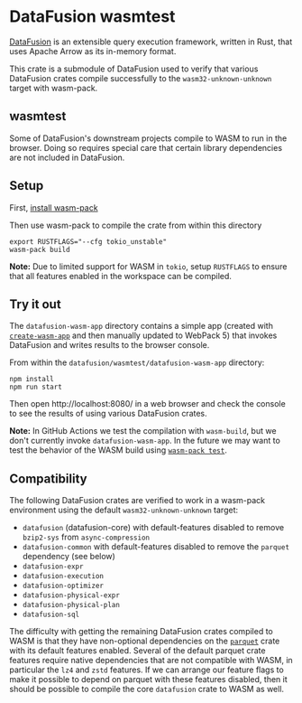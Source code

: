 <!---
  Licensed to the Apache Software Foundation (ASF) under one
  or more contributor license agreements.  See the NOTICE file
  distributed with this work for additional information
  regarding copyright ownership.  The ASF licenses this file
  to you under the Apache License, Version 2.0 (the
  "License"); you may not use this file except in compliance
  with the License.  You may obtain a copy of the License at

    http://www.apache.org/licenses/LICENSE-2.0

  Unless required by applicable law or agreed to in writing,
  software distributed under the License is distributed on an
  "AS IS" BASIS, WITHOUT WARRANTIES OR CONDITIONS OF ANY
  KIND, either express or implied.  See the License for the
  specific language governing permissions and limitations
  under the License.
-->

# DataFusion wasmtest

[DataFusion][df] is an extensible query execution framework, written in Rust, that uses Apache Arrow as its in-memory format.

This crate is a submodule of DataFusion used to verify that various DataFusion crates compile successfully to the
`wasm32-unknown-unknown` target with wasm-pack.

[df]: https://crates.io/crates/datafusion

## wasmtest

Some of DataFusion's downstream projects compile to WASM to run in the browser. Doing so requires special care that certain library dependencies are not included in DataFusion.

## Setup

First, [install wasm-pack](https://rustwasm.github.io/wasm-pack/installer/)

Then use wasm-pack to compile the crate from within this directory

```
export RUSTFLAGS="--cfg tokio_unstable"
wasm-pack build
```

**Note:** Due to limited support for WASM in `tokio`, setup `RUSTFLAGS` to ensure that all features enabled in the workspace can be compiled.

## Try it out

The `datafusion-wasm-app` directory contains a simple app (created with [`create-wasm-app`](https://github.com/rustwasm/create-wasm-app) and then manually updated to WebPack 5) that invokes DataFusion and writes results to the browser console.

From within the `datafusion/wasmtest/datafusion-wasm-app` directory:

```
npm install
npm run start
```

Then open http://localhost:8080/ in a web browser and check the console to see the results of using various DataFusion crates.

**Note:** In GitHub Actions we test the compilation with `wasm-build`, but we don't currently invoke `datafusion-wasm-app`. In the future we may want to test the behavior of the WASM build using [`wasm-pack test`](https://rustwasm.github.io/wasm-pack/book/tutorials/npm-browser-packages/testing-your-project.html).

## Compatibility

The following DataFusion crates are verified to work in a wasm-pack environment using the default `wasm32-unknown-unknown` target:

- `datafusion` (datafusion-core) with default-features disabled to remove `bzip2-sys` from `async-compression`
- `datafusion-common` with default-features disabled to remove the `parquet` dependency (see below)
- `datafusion-expr`
- `datafusion-execution`
- `datafusion-optimizer`
- `datafusion-physical-expr`
- `datafusion-physical-plan`
- `datafusion-sql`

The difficulty with getting the remaining DataFusion crates compiled to WASM is that they have non-optional dependencies on the [`parquet`](https://docs.rs/crate/parquet/) crate with its default features enabled. Several of the default parquet crate features require native dependencies that are not compatible with WASM, in particular the `lz4` and `zstd` features. If we can arrange our feature flags to make it possible to depend on parquet with these features disabled, then it should be possible to compile the core `datafusion` crate to WASM as well.
